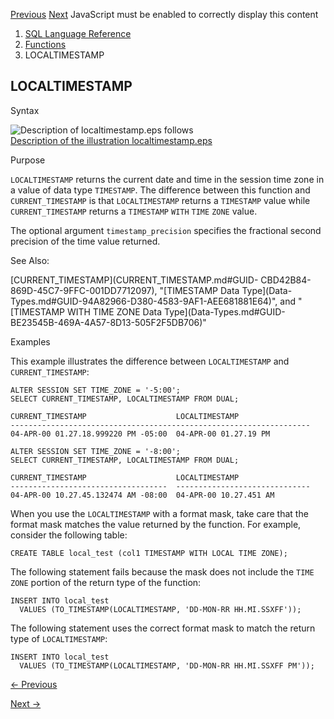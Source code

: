 [Previous](LNNVL.md) [Next](LOG.md) JavaScript must be enabled to
correctly display this content

  1. [SQL Language Reference ](index.md)
  2. [Functions](Functions.md)
  3. LOCALTIMESTAMP 

## LOCALTIMESTAMP

Syntax

![Description of localtimestamp.eps
follows](https://docs.oracle.com/en/database/oracle/oracle-database/23/sqlrf/img/localtimestamp.gif)  
[Description of the illustration
localtimestamp.eps](img_text/localtimestamp.md)

Purpose

`LOCALTIMESTAMP` returns the current date and time in the session time zone in
a value of data type `TIMESTAMP`. The difference between this function and
`CURRENT_TIMESTAMP` is that `LOCALTIMESTAMP` returns a `TIMESTAMP` value while
`CURRENT_TIMESTAMP` returns a `TIMESTAMP` `WITH` `TIME` `ZONE` value.

The optional argument `timestamp_precision` specifies the fractional second
precision of the time value returned.

See Also:

[CURRENT_TIMESTAMP](CURRENT_TIMESTAMP.md#GUID-
CBD42B84-869D-45C7-9FFC-001DD7712097), "[TIMESTAMP Data Type](Data-
Types.md#GUID-94A82966-D380-4583-9AF1-AEE681881E64)", and "[TIMESTAMP WITH
TIME ZONE Data Type](Data-Types.md#GUID-
BE23545B-469A-4A57-8D13-505F2F5DB706)"

Examples

This example illustrates the difference between `LOCALTIMESTAMP` and
`CURRENT_TIMESTAMP`:

    
    
    ALTER SESSION SET TIME_ZONE = '-5:00';
    SELECT CURRENT_TIMESTAMP, LOCALTIMESTAMP FROM DUAL;
    
    CURRENT_TIMESTAMP                    LOCALTIMESTAMP
    -------------------------------------------------------------------
    04-APR-00 01.27.18.999220 PM -05:00  04-APR-00 01.27.19 PM
    
    ALTER SESSION SET TIME_ZONE = '-8:00';
    SELECT CURRENT_TIMESTAMP, LOCALTIMESTAMP FROM DUAL;
    
    CURRENT_TIMESTAMP                    LOCALTIMESTAMP
    -----------------------------------  ------------------------------
    04-APR-00 10.27.45.132474 AM -08:00  04-APR-00 10.27.451 AM
    

When you use the `LOCALTIMESTAMP` with a format mask, take care that the
format mask matches the value returned by the function. For example, consider
the following table:

    
    
    CREATE TABLE local_test (col1 TIMESTAMP WITH LOCAL TIME ZONE);
    

The following statement fails because the mask does not include the `TIME`
`ZONE` portion of the return type of the function:

    
    
    INSERT INTO local_test
      VALUES (TO_TIMESTAMP(LOCALTIMESTAMP, 'DD-MON-RR HH.MI.SSXFF'));
    

The following statement uses the correct format mask to match the return type
of `LOCALTIMESTAMP`:

    
    
    INSERT INTO local_test
      VALUES (TO_TIMESTAMP(LOCALTIMESTAMP, 'DD-MON-RR HH.MI.SSXFF PM'));


[← Previous](LNNVL.md)

[Next →](LOG.md)
